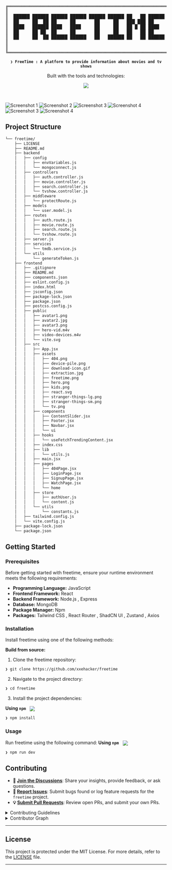 <div align="center">
<pre>
╔═════════════════════════════════════════════════════════════╗
║                                                             ║
║  ██████ ██████ ██████ ██████ ██████ ██████ ██   ██ ██████   ║
║  ██     ██  ██ ██     ██       ██     ██   ███ ███ ██       ║
║  ████   ██████ ████   ████     ██     ██   ██ █ ██ ████     ║
║  ██     ██ ██  ██     ██       ██     ██   ██   ██ ██       ║
║  ██     ██  ██ ██████ ██████   ██   ██████ ██   ██ ██████   ║
║                                                             ║
║                                                             ║
╚═════════════════════════════════════════════════════════════╝
</pre>
</div>
<p align="center">
	<b><code>❯ FreeTime : A platform to provide information about movies and tv shows</code></b>
</p>
<p align="center">
	<!-- Shields.io badges disabled, using skill icons. --></p>
<p align="center">Built with the tools and technologies:</p>
<p align="center">
	<a href="https://skillicons.dev">
		<img src="https://skillicons.dev/icons?i=html,tailwind,express,nodejs,mongodb,react,javascript">
	</a></p>
<br>


![Screenshot 1](https://github.com/xxehacker/FreeTime/blob/main/img/1.png)
![Screenshot 2](https://github.com/xxehacker/FreeTime/blob/main/img/2.png)
![Screenshot 3](https://github.com/xxehacker/FreeTime/blob/main/img/3.png)
![Screenshot 4](https://github.com/xxehacker/FreeTime/blob/main/img/4.png)
![Screenshot 3](https://github.com/xxehacker/FreeTime/blob/main/img/5.png)
![Screenshot 4](https://github.com/xxehacker/FreeTime/blob/main/img/6.png)


##  Project Structure

```sh
└── freetime/
    ├── LICENSE
    ├── README.md
    ├── backend
    │   ├── config
    │   │   ├── envVariables.js
    │   │   └── mongoconnect.js
    │   ├── controllers
    │   │   ├── auth.controller.js
    │   │   ├── movie.controller.js
    │   │   ├── search.controller.js
    │   │   └── tvshow.controller.js
    │   ├── middleware
    │   │   └── protectRoute.js
    │   ├── models
    │   │   └── user.model.js
    │   ├── routes
    │   │   ├── auth.route.js
    │   │   ├── movie.route.js
    │   │   ├── search.route.js
    │   │   └── tvshow.route.js
    │   ├── server.js
    │   ├── services
    │   │   └── tmdb.service.js
    │   └── utils
    │       └── generateToken.js
    ├── frontend
    │   ├── .gitignore
    │   ├── README.md
    │   ├── components.json
    │   ├── eslint.config.js
    │   ├── index.html
    │   ├── jsconfig.json
    │   ├── package-lock.json
    │   ├── package.json
    │   ├── postcss.config.js
    │   ├── public
    │   │   ├── avatar1.png
    │   │   ├── avatar2.jpg
    │   │   ├── avatar3.png
    │   │   ├── hero-vid.m4v
    │   │   ├── video-devices.m4v
    │   │   └── vite.svg
    │   ├── src
    │   │   ├── App.jsx
    │   │   ├── assets
    │   │   │   ├── 404.png
    │   │   │   ├── device-pile.png
    │   │   │   ├── download-icon.gif
    │   │   │   ├── extraction.jpg
    │   │   │   ├── freetime.png
    │   │   │   ├── hero.png
    │   │   │   ├── kids.png
    │   │   │   ├── react.svg
    │   │   │   ├── stranger-things-lg.png
    │   │   │   ├── stranger-things-sm.png
    │   │   │   └── tv.png
    │   │   ├── components
    │   │   │   ├── ContentSlider.jsx
    │   │   │   ├── Footer.jsx
    │   │   │   ├── Navbar.jsx
    │   │   │   └── ui
    │   │   ├── hooks
    │   │   │   └── useFetchTrendingContent.jsx
    │   │   ├── index.css
    │   │   ├── lib
    │   │   │   └── utils.js
    │   │   ├── main.jsx
    │   │   ├── pages
    │   │   │   ├── 404Page.jsx
    │   │   │   ├── LoginPage.jsx
    │   │   │   ├── SignupPage.jsx
    │   │   │   ├── WatchPage.jsx
    │   │   │   └── home
    │   │   ├── store
    │   │   │   ├── authUser.js
    │   │   │   └── content.js
    │   │   └── utils
    │   │       └── constants.js
    │   ├── tailwind.config.js
    │   └── vite.config.js
    ├── package-lock.json
    └── package.json
```

##  Getting Started

###  Prerequisites

Before getting started with freetime, ensure your runtime environment meets the following requirements:

- **Programming Language:** JavaScript
- **Frontend Framework:** React 
- **Backend Framework:** Node.js , Express
- **Database:** MongoDB
- **Package Manager:** Npm
- **Packages:** Tailwind CSS , React Router , ShadCN UI , Zustand , Axios


###  Installation

Install freetime using one of the following methods:

**Build from source:**

1. Clone the freetime repository:
```sh
❯ git clone https://github.com/xxehacker/freetime
```

2. Navigate to the project directory:
```sh
❯ cd freetime
```

3. Install the project dependencies:


**Using `npm`** &nbsp; [<img align="center" src="https://img.shields.io/badge/npm-CB3837.svg?style={badge_style}&logo=npm&logoColor=white" />](https://www.npmjs.com/)

```sh
❯ npm install
```




###  Usage
Run freetime using the following command:
**Using `npm`** &nbsp; [<img align="center" src="https://img.shields.io/badge/npm-CB3837.svg?style={badge_style}&logo=npm&logoColor=white" />](https://www.npmjs.com/)

```sh
❯ npm run dev
```

##  Contributing

- **💬 [Join the Discussions](https://github.com/xxehacker/freetime/discussions)**: Share your insights, provide feedback, or ask questions.
- **🐛 [Report Issues](https://github.com/xxehacker/freetime/issues)**: Submit bugs found or log feature requests for the `freetime` project.
- **💡 [Submit Pull Requests](https://github.com/xxehacker/freetime/blob/main/CONTRIBUTING.md)**: Review open PRs, and submit your own PRs.

<details closed>
<summary>Contributing Guidelines</summary>

1. **Fork the Repository**: Start by forking the project repository to your github account.
2. **Clone Locally**: Clone the forked repository to your local machine using a git client.
   ```sh
   git clone https://github.com/xxehacker/freetime
   ```
3. **Create a New Branch**: Always work on a new branch, giving it a descriptive name.
   ```sh
   git checkout -b new-feature-x
   ```
4. **Make Your Changes**: Develop and test your changes locally.
5. **Commit Your Changes**: Commit with a clear message describing your updates.
   ```sh
   git commit -m 'Implemented new feature x.'
   ```
6. **Push to github**: Push the changes to your forked repository.
   ```sh
   git push origin new-feature-x
   ```
7. **Submit a Pull Request**: Create a PR against the original project repository. Clearly describe the changes and their motivations.
8. **Review**: Once your PR is reviewed and approved, it will be merged into the main branch. Congratulations on your contribution!
</details>

<details closed>
<summary>Contributor Graph</summary>
<br>
<p align="left">
   <a href="https://github.com{/xxehacker/freetime/}graphs/contributors">
      <img src="https://contrib.rocks/image?repo=xxehacker/freetime">
   </a>
</p>
</details>

---

##  License

This project is protected under the MIT License. For more details, refer to the [LICENSE](https://github.com/xxehacker/freetime/blob/main/LICENSE) file.

---
